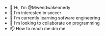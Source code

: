- 👋 Hi, I’m @Mwendwakennedy
- 👀 I’m interested in soccer
- 🌱 I’m currently learning sofware engineering
- 💞️ I’m looking to collaborate on programming
- 📫 How to reach me dm me

<!---
Mwendwakennedy/Mwendwakennedy is a ✨ special ✨ repository because its `README.md` (this file) appears on your GitHub profile.
You can click the Preview link to take a look at your changes.
--->
